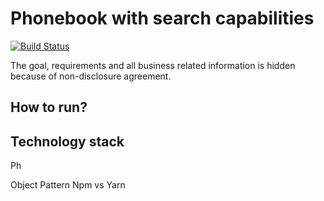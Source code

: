 # Phonebook with search capabilities

[![Build Status](https://travis-ci.org/gustavodido/phone-book-search.svg?branch=master)](https://travis-ci.org/gustavodido/phone-book-search)

The goal, requirements and all business related information is hidden because of non-disclosure agreement.

## How to run?

## Technology stack 


Ph

Object Pattern
Npm vs Yarn
